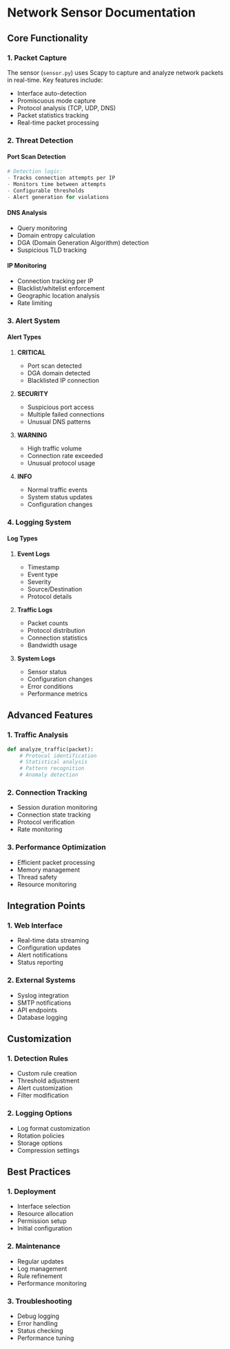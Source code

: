 # Network Sensor Documentation

## Core Functionality

### 1. Packet Capture
The sensor (`sensor.py`) uses Scapy to capture and analyze network packets in real-time. Key features include:

- Interface auto-detection
- Promiscuous mode capture
- Protocol analysis (TCP, UDP, DNS)
- Packet statistics tracking
- Real-time packet processing

### 2. Threat Detection

#### Port Scan Detection
```python
# Detection logic:
- Tracks connection attempts per IP
- Monitors time between attempts
- Configurable thresholds
- Alert generation for violations
```

#### DNS Analysis
- Query monitoring
- Domain entropy calculation
- DGA (Domain Generation Algorithm) detection
- Suspicious TLD tracking

#### IP Monitoring
- Connection tracking per IP
- Blacklist/whitelist enforcement
- Geographic location analysis
- Rate limiting

### 3. Alert System

#### Alert Types
1. **CRITICAL**
   - Port scan detected
   - DGA domain detected
   - Blacklisted IP connection

2. **SECURITY**
   - Suspicious port access
   - Multiple failed connections
   - Unusual DNS patterns

3. **WARNING**
   - High traffic volume
   - Connection rate exceeded
   - Unusual protocol usage

4. **INFO**
   - Normal traffic events
   - System status updates
   - Configuration changes

### 4. Logging System

#### Log Types
1. **Event Logs**
   - Timestamp
   - Event type
   - Severity
   - Source/Destination
   - Protocol details

2. **Traffic Logs**
   - Packet counts
   - Protocol distribution
   - Connection statistics
   - Bandwidth usage

3. **System Logs**
   - Sensor status
   - Configuration changes
   - Error conditions
   - Performance metrics

## Advanced Features

### 1. Traffic Analysis
```python
def analyze_traffic(packet):
    # Protocol identification
    # Statistical analysis
    # Pattern recognition
    # Anomaly detection
```

### 2. Connection Tracking
- Session duration monitoring
- Connection state tracking
- Protocol verification
- Rate monitoring

### 3. Performance Optimization
- Efficient packet processing
- Memory management
- Thread safety
- Resource monitoring

## Integration Points

### 1. Web Interface
- Real-time data streaming
- Configuration updates
- Alert notifications
- Status reporting

### 2. External Systems
- Syslog integration
- SMTP notifications
- API endpoints
- Database logging

## Customization

### 1. Detection Rules
- Custom rule creation
- Threshold adjustment
- Alert customization
- Filter modification

### 2. Logging Options
- Log format customization
- Rotation policies
- Storage options
- Compression settings

## Best Practices

### 1. Deployment
- Interface selection
- Resource allocation
- Permission setup
- Initial configuration

### 2. Maintenance
- Regular updates
- Log management
- Rule refinement
- Performance monitoring

### 3. Troubleshooting
- Debug logging
- Error handling
- Status checking
- Performance tuning
